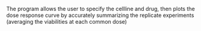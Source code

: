 The program allows the user to specify the cellline and drug, then plots the dose response curve by accurately summarizing the replicate experiments (averaging the viabilities at each common dose)
